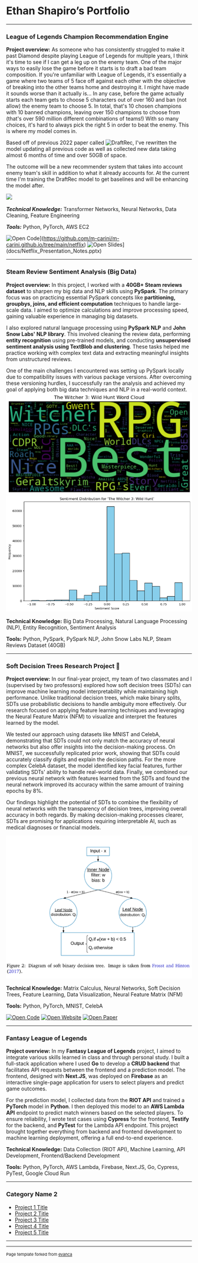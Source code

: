 # Ethan Shapiro’s Portfolio

---

### League of Legends Champion Recommendation Engine

**Project overview:** As someone who has consistently struggled to make it past Diamond despite playing League of Legends for multiple years, I think it's time to see if I can get a leg up on the enemy team. One of the major ways to easily lose the game before it starts is to draft a bad team composition. If you're unfamiliar with League of Legends, it's essentially a game where two teams of 5 face off against each other with the objective of breaking into the other teams home and destroying it. I might have made it sounds worse than it actually is... In any case, before the game actually starts each team gets to choose 5 characters out of over 160 and ban (not allow) the enemy team to choose 5. In total, that's 10 chosen champions with 10 banned champions, leaving over 150 champions to choose from (that's over 590 million different combinations of teams!) With so many choices, it's hard to always pick the right 5 in order to beat the enemy. This is where my model comes in.

Based off of previous 2022 paper called ![DraftRec]([url](https://arxiv.org/pdf/2204.12750)), I've rewritten the model updating all previous code as well as collected new data taking almost 6 months of time and over 50GB of space. 

The outcome will be a new recommender system that takes into account enemy team's skill in addition to what it already accounts for. At the current time I'm training the DraftRec model to get baselines and will be enhancing the model after.

<img src="images/Champ_Reco_league_Example?raw=true"/>

***Technical Knowledge:*** Transformer Networks, Neural Networks, Data Cleaning, Feature Engineering

***Tools:*** Python, PyTorch, AWS EC2

![Open Code](https://img.shields.io/badge/Jupyter-Open_Files-red?logo=Jupyter)](https://github.com/m-carini/m-carini.github.io/tree/main/netflix)
![Open Slides](https://img.shields.io/badge/PPT-View_Slides-red?logo=microsoftpowerpoint)](docs/Netflix_Presentation_Notes.pptx)

---
### Steam Review Sentiment Analysis (Big Data)
**Project overview:** In this project, I worked with a **40GB+ Steam reviews dataset** to sharpen my big data and NLP skills using **PySpark**. The primary focus was on practicing essential PySpark concepts like **partitioning, groupbys, joins, and efficient computation** techniques to handle large-scale data. I aimed to optimize calculations and improve processing speed, gaining valuable experience in managing big datasets.

I also explored natural language processing using **PySpark NLP** and **John Snow Labs' NLP library**. This involved cleaning the review data, performing **entity recognition** using pre-trained models, and conducting **unsupervised sentiment analysis using TextBlob and clustering**. These tasks helped me practice working with complex text data and extracting meaningful insights from unstructured reviews.

One of the main challenges I encountered was setting up PySpark locally due to compatibility issues with various package versions. After overcoming these versioning hurdles, I successfully ran the analysis and achieved my goal of applying both big data techniques and NLP in a real-world context. 
<img src="images/Steam_Pos_Word_Cloud.png?raw=true"/>
<img src="images/Steam_Reviews_Hist.png?raw=true"/>

**Technical Knowledge:** Big Data Processing, Natural Language Processing (NLP), Entity Recognition, Sentiment Analysis

**Tools:** Python, PySpark, PySpark NLP, John Snow Labs NLP, Steam Reviews Dataset (40GB)

---

### Soft Decision Trees Research Project 🌳

**Project overview:** In our final-year project, my team of two classmates and I (supervised by two professors) explored how soft decision trees (SDTs) can improve machine learning model interpretability while maintaining high performance. Unlike traditional decision trees, which make binary splits, SDTs use probabilistic decisions to handle ambiguity more effectively. Our research focused on applying feature learning techniques and leveraging the Neural Feature Matrix (NFM) to visualize and interpret the features learned by the model.

We tested our approach using datasets like MNIST and CelebA, demonstrating that SDTs could not only match the accuracy of neural networks but also offer insights into the decision-making process. On MNIST, we successfully replicated prior work, showing that SDTs could accurately classify digits and explain the decision paths. For the more complex CelebA dataset, the model identified key facial features, further validating SDTs' ability to handle real-world data. Finally, we combined our previous neural network with features learned from the SDTs and found the neural network improved its accuracy within the same amount of training epochs by 8%.

Our findings highlight the potential of SDTs to combine the flexibility of neural networks with the transparency of decision trees, improving overall accuracy in both regards. By making decision-making processes clearer, SDTs are promising for applications requiring interpretable AI, such as medical diagnoses or financial models. 

<img src="images/SDT_Example.png?raw=true"/>

**Technical Knowledge:** Matrix Calculus, Neural Networks, Soft Decision Trees, Feature Learning, Data Visualization, Neural Feature Matrix (NFM)

**Tools:** Python, PyTorch, MNIST, CelebA

[![Open Code](https://img.shields.io/badge/Jupyter-Open_Files-red?logo=github)](https://github.com/Ethan-Shapiro/Soft-Decision-Tree-Feature-Learning)
[![Open Website](https://img.shields.io/badge/Website-Open_Link-green)](https://ethan-shapiro.github.io/Soft-Decision-Tree-Feature-Learning/)
[![Open Paper](https://img.shields.io/badge/Research_Paper-View_Paper-2138EB?logo=googledrive)](https://drive.google.com/file/d/1JX0qreDo9ni1c6ET5OXIEipF0WAP-Xel/view)

---

### Fantasy League of Legends
**Project overview:** In my **Fantasy League of Legends** project, I aimed to integrate various skills learned in class and through personal study. I built a full-stack application where I used **Go** to develop a **CRUD backend** that facilitates API requests between the frontend and a prediction model. The frontend, designed with **Next.JS**, was deployed on **Firebase** as an interactive single-page application for users to select players and predict game outcomes.

For the prediction model, I collected data from the **RIOT API** and trained a **PyTorch** model in **Python**. I then deployed this model to an **AWS Lambda API** endpoint to predict match winners based on the selected players. To ensure reliability, I wrote test cases using **Cypress** for the frontend, **Testify** for the backend, and **PyTest** for the Lambda API endpoint. This project brought together everything from backend and frontend development to machine learning deployment, offering a full end-to-end experience.

**Technical Knowledge:** Data Collection (RIOT API), Machine Learning, API Development, Frontend/Backend Development

**Tools:** Python, PyTorch, AWS Lambda, Firebase, Next.JS, Go, Cypress, PyTest, Google Cloud Run

---

### Category Name 2

- [Project 1 Title](http://example.com/)
- [Project 2 Title](http://example.com/)
- [Project 3 Title](http://example.com/)
- [Project 4 Title](http://example.com/)
- [Project 5 Title](http://example.com/)

---




---
<p style="font-size:11px">Page template forked from <a href="https://github.com/evanca/quick-portfolio">evanca</a></p>
<!-- Remove above link if you don't want to attibute -->
